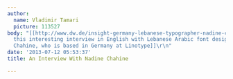 ```yaml
---
author:
  name: Vladimir Tamari
  picture: 113527
body: "[[http://www.dw.de/insight-germany-lebanese-typographer-nadine-chahine-2013-07-03/e-16881203-9798|Watch
  this interesting interview in English with Lebanese Arabic font designer Nadine
  Chahine, who is based in Germany at Linotype]]\r\n"
date: '2013-07-12 05:53:37'
title: An Interview With Nadine Chahine

---
```

